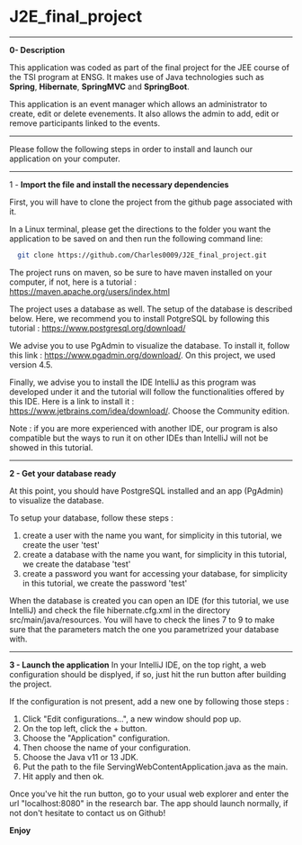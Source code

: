 # J2E_final_project

-------------------------------

**0- Description**

This application was coded as part of the final project for the JEE course of the TSI program at ENSG. It makes use of Java
technologies such as **Spring**, **Hibernate**, **SpringMVC** and **SpringBoot**.

This application is an event manager which allows an administrator to create, edit or delete evenements. It also allows the admin to add, edit or remove participants linked to the events.



---------


Please follow the following steps in order to install and launch our application on your computer.

*********
1 - **Import the file and install the necessary dependencies**

First, you will have to clone the project from the github page associated with it.

In a Linux terminal, please get the directions to the folder you want the application to be saved on and then run the following command line:

```bash
  git clone https://github.com/Charles0009/J2E_final_project.git
  ```
The project runs on maven, so be sure to have maven installed on your computer, if not, here is a tutorial : https://maven.apache.org/users/index.html

The project uses a database as well. The setup of the database is described below. Here, we recommend you to install PotgreSQL by following this tutorial :  https://www.postgresql.org/download/

We advise you to use PgAdmin to visualize the database. To install it, follow this link : https://www.pgadmin.org/download/. On this project, we used version 4.5.

Finally, we advise you to install the IDE IntelliJ as this program was developed under it and the tutorial will follow the functionalities offered by this IDE. Here is a link to install it : https://www.jetbrains.com/idea/download/. Choose the Community edition.

Note : if you are more experienced with another IDE, our program is also compatible but the ways to run it on other IDEs than IntelliJ will not be showed in this tutorial.

----------------------
**2 - Get your database ready**

At this point, you should have PostgreSQL installed and an app (PgAdmin) to visualize the database.

To setup your database, follow these steps :

1) create a user with the name you want, for simplicity in this tutorial, we create the user 'test'
2) create a database with the name you want, for simplicity in this tutorial, we create the database 'test'
3) create a password you want for accessing your database, for simplicity in this tutorial, we create the password 'test'

When the database is created you can open an IDE (for this tutorial, we use IntelliJ) and check the file hibernate.cfg.xml in the directory src/main/java/resources.
You will have to check the lines 7 to 9 to make sure that the parameters match the one you parametrized your database with.

----------
**3 - Launch the application**
In your IntelliJ IDE, on the top right, a web configuration should be displyed, if so, just hit the run button after building the project.

If the configuration is not present, add a new one by following those steps :

1) Click "Edit configurations...", a new window should pop up.
2) On the top left, click the + button.
3) Choose the "Application" configuration.
4) Then choose the name of your configuration.
5) Choose the Java v11 or 13 JDK.
6) Put the path to the file ServingWebContentApplication.java as the main.
7) Hit apply and then ok.

Once you've hit the run button, go to your usual web explorer and enter the url "localhost:8080" in the research bar.
The app should launch normally, if not don't hesitate to contact us on Github!

**Enjoy**
